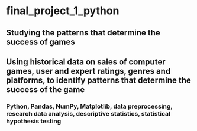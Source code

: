 # final_project_1_python
## Studying the patterns that determine the success of games
## Using historical data on sales of computer games, user and expert ratings, genres and platforms, to identify patterns that determine the success of the game
### Python, Pandas, NumPy, Matplotlib, data preprocessing, research data analysis, descriptive statistics, statistical hypothesis testing

